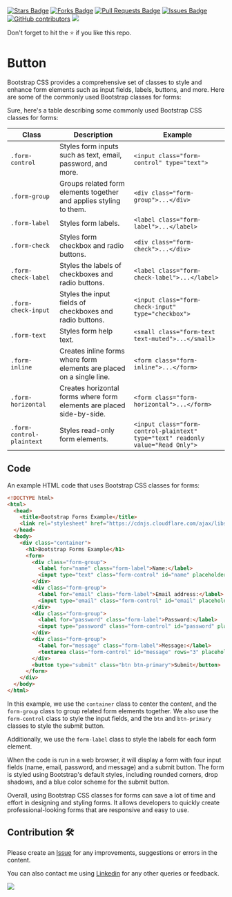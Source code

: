 <a href="https://github.com/drshahizan/learn-php/stargazers"><img src="https://img.shields.io/github/stars/drshahizan/learn-php" alt="Stars Badge"/></a>
<a href="https://github.com/drshahizan/learn-php/network/members"><img src="https://img.shields.io/github/forks/drshahizan/learn-php" alt="Forks Badge"/></a>
<a href="https://github.com/drshahizan/learn-php/pulls"><img src="https://img.shields.io/github/issues-pr/drshahizan/learn-php" alt="Pull Requests Badge"/></a>
<a href="https://github.com/drshahizan/learn-php/issues"><img src="https://img.shields.io/github/issues/drshahizan/learn-php" alt="Issues Badge"/></a>
<a href="https://github.com/drshahizan/learn-php/graphs/contributors"><img alt="GitHub contributors" src="https://img.shields.io/github/contributors/drshahizan/learn-php?color=2b9348"></a>
![](https://visitor-badge.glitch.me/badge?page_id=drshahizan/learn-php)

Don't forget to hit the :star: if you like this repo.

# Button
Bootstrap CSS provides a comprehensive set of classes to style and enhance form elements such as input fields, labels, buttons, and more. Here are some of the commonly used Bootstrap classes for forms:

Sure, here's a table describing some commonly used Bootstrap CSS classes for forms:

| Class | Description | Example |
|----------------|----------------|--------------------|
| `.form-control`     | Styles form inputs such as text, email, password, and more. | `<input class="form-control" type="text">` |
| `.form-group`       | Groups related form elements together and applies styling to them. | `<div class="form-group">...</div>`       |
| `.form-label`       | Styles form labels.                                   | `<label class="form-label">...</label>`   |
| `.form-check`       | Styles form checkbox and radio buttons.               | `<div class="form-check">...</div>`       |
| `.form-check-label` | Styles the labels of checkboxes and radio buttons.    | `<label class="form-check-label">...</label>` |
| `.form-check-input` | Styles the input fields of checkboxes and radio buttons. | `<input class="form-check-input" type="checkbox">` |
| `.form-text`        | Styles form help text.                                 | `<small class="form-text text-muted">...</small>` |
| `.form-inline`      | Creates inline forms where form elements are placed on a single line. | `<form class="form-inline">...</form>` |
| `.form-horizontal`  | Creates horizontal forms where form elements are placed side-by-side. | `<form class="form-horizontal">...</form>` |
| `.form-control-plaintext` | Styles read-only form elements. | `<input class="form-control-plaintext" type="text" readonly value="Read Only">` |

## Code
An example HTML code that uses Bootstrap CSS classes for forms:

```html
<!DOCTYPE html>
<html>
  <head>
    <title>Bootstrap Forms Example</title>
    <link rel="stylesheet" href="https://cdnjs.cloudflare.com/ajax/libs/twitter-bootstrap/5.0.2/css/bootstrap.min.css" integrity="sha512-dfN4O1tjnZq3oG9XVRJ8OaS5e5y5mGGz5InafrtuC6R/Wtr6BDZJv7X+6WrtuVr14Bhj3pd6svagU6wzUjJGnQ==" crossorigin="anonymous" referrerpolicy="no-referrer" />
  </head>
  <body>
    <div class="container">
      <h1>Bootstrap Forms Example</h1>
      <form>
        <div class="form-group">
          <label for="name" class="form-label">Name:</label>
          <input type="text" class="form-control" id="name" placeholder="Enter your name">
        </div>
        <div class="form-group">
          <label for="email" class="form-label">Email address:</label>
          <input type="email" class="form-control" id="email" placeholder="Enter your email">
        </div>
        <div class="form-group">
          <label for="password" class="form-label">Password:</label>
          <input type="password" class="form-control" id="password" placeholder="Enter your password">
        </div>
        <div class="form-group">
          <label for="message" class="form-label">Message:</label>
          <textarea class="form-control" id="message" rows="3" placeholder="Enter your message"></textarea>
        </div>
        <button type="submit" class="btn btn-primary">Submit</button>
      </form>
    </div>
  </body>
</html>
```

In this example, we use the `container` class to center the content, and the `form-group` class to group related form elements together. We also use the `form-control` class to style the input fields, and the `btn` and `btn-primary` classes to style the submit button.

Additionally, we use the `form-label` class to style the labels for each form element.

When the code is run in a web browser, it will display a form with four input fields (name, email, password, and message) and a submit button. The form is styled using Bootstrap's default styles, including rounded corners, drop shadows, and a blue color scheme for the submit button.

Overall, using Bootstrap CSS classes for forms can save a lot of time and effort in designing and styling forms. It allows developers to quickly create professional-looking forms that are responsive and easy to use.

## Contribution 🛠️
Please create an [Issue](https://github.com/drshahizan/learn-php/issues) for any improvements, suggestions or errors in the content.

You can also contact me using [Linkedin](https://www.linkedin.com/in/drshahizan/) for any other queries or feedback.

![](https://visitor-badge.glitch.me/badge?page_id=drshahizan)
